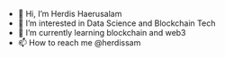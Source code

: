 - 👋 Hi, I’m Herdis Haerusalam
- 👀 I’m interested in Data Science and Blockchain Tech
- 🌱 I’m currently learning blockchain and web3
- 📫 How to reach me @herdissam

<!---
herdissam/herdissam is a ✨ special ✨ repository because its `README.md` (this file) appears on your GitHub profile.
You can click the Preview link to take a look at your changes.
--->
